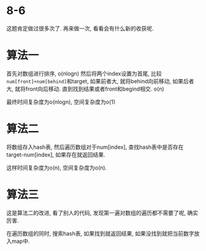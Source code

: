 # 8-6

这题肯定做过很多次了.
再来做一次, 看看会有什么新的收获呢.

# 算法一

首先对数组进行排序, o(nlogn)
然后将两个index设置为首尾, 比较`num[front]+num[behind]`和target, 如果前者大, 就将behind向前移动, 如果后者大, 就将front向后移动.
直到找到结果或者front和begind相交. o(n)

最终时间复杂度为o(nlogn), 空间复杂度为o(1)

# 算法二

将数组存入hash表, 然后遍历数组对于num[index], 查找hash表中是否存在target-num[index], 如果存在就返回结果.

这样时间复杂度为o(n), 空间复杂度为o(n).

# 算法三

这是算法二的改进, 看了别人的代码, 发现第一遍对数组的遍历都不需要了呢, 确实厉害.

在遍历数组的同时, 搜索hash表, 如果找到就返回结果, 如果没找到就把当前数字放入map中.